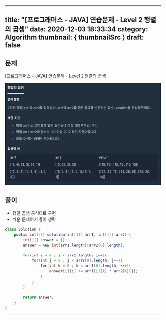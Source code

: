 
---
title: "[프로그래머스 - JAVA] 연습문제 - Level 2 행렬의 곱셈"
date: 2020-12-03 18:33:34
category: Algorithm
thumbnail: { thumbnailSrc }
draft: false
---
  
## 문제
[[프로그래머스 - JAVA] 연습문제 - Level 2 행렬의 곱셈](https://programmers.co.kr/learn/courses/30/lessons/12949)

 ![](./images/matrix_multiply.png)

## 풀이

- 행렬 곱셈 공식대로 구현
- 쉬운 문제여서 풀이 생략

```java
class Solution {
    public int[][] solution(int[][] arr1, int[][] arr2) {
        int[][] answer = {};
        answer = new int[arr1.length][arr2[0].length];
        
        for(int i = 0 ; i < arr1.length; i++){
            for(int j = 0 ; j < arr2[0].length; j++){
                for(int k = 0 ; k < arr1[0].length; k++){
                    answer[i][j] += arr1[i][k] * arr2[k][j];
                }
            }
        }
        
        return answer;
    }
}
```


---